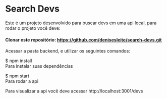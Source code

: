 # Search Devs 

Este é um projeto desenvolvido para buscar devs em uma api local, para rodar o projeto você deve:

#### Clonar este repositório: https://github.com/denisesleite/search-devs.git

Acessar a pasta backend, e utilizar os seguintes comandos:<br/>

$ npm install <br/>
Para instalar suas dependências

$ npm start<br/>
Para rodar a api 

Para visualizar a api você deve acessar http://localhost:3001/devs
